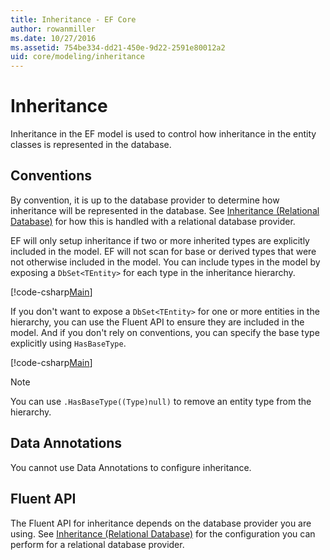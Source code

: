 ```yaml
---
title: Inheritance - EF Core
author: rowanmiller
ms.date: 10/27/2016
ms.assetid: 754be334-dd21-450e-9d22-2591e80012a2
uid: core/modeling/inheritance
---
```

# Inheritance

Inheritance in the EF model is used to control how inheritance in the entity classes is represented in the database.

## Conventions

By convention, it is up to the database provider to determine how inheritance will be represented in the database. See [Inheritance (Relational Database)](relational/inheritance.md) for how this is handled with a relational database provider.

EF will only setup inheritance if two or more inherited types are explicitly included in the model. EF will not scan for base or derived types that were not otherwise included in the model. You can include types in the model by exposing a `DbSet<TEntity>` for each type in the inheritance hierarchy.

[!code-csharp[Main](../../../samples/core/Modeling/Conventions/InheritanceDbSets.cs?highlight=3-4&name=Model)]

If you don't want to expose a `DbSet<TEntity>` for one or more entities in the hierarchy, you can use the Fluent API to ensure they are included in the model.
And if you don't rely on conventions, you can specify the base type explicitly using `HasBaseType`.

[!code-csharp[Main](../../../samples/core/Modeling/Conventions/InheritanceModelBuilder.cs?highlight=7&name=Context)]

> [!NOTE]
> You can use `.HasBaseType((Type)null)` to remove an entity type from the hierarchy.

## Data Annotations

You cannot use Data Annotations to configure inheritance.

## Fluent API

The Fluent API for inheritance depends on the database provider you are using. See [Inheritance (Relational Database)](relational/inheritance.md) for the configuration you can perform for a relational database provider.
